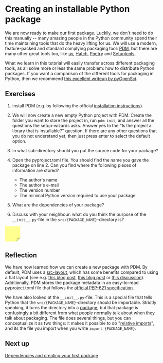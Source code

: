 # Creating an installable Python package
We are now ready to make our first package.
Luckily, we don't need to do this manually -- many amazing people in the Python community spend their time maintaining tools that do the heavy lifting for us.
We will use a modern, feature-packed and standard complying packaging tool: [PDM](https://pdm-project.org/latest/), but there are many other great tools too, like [uv](https://docs.astral.sh/uv/), [Hatch](https://hatch.pypa.io/latest/), [Poetry](https://python-poetry.org/) and [Setuptools](https://setuptools.pypa.io/en/latest/).

What we learn in this tutorial will easily transfer across different packaging tools, as all solve more or less the same problem: how to distribute Python packages. 
If you want a comparison of the different tools for packaging in Python, then we recommend [this excellent writeup by pyOpenSci](https://www.pyopensci.org/python-package-guide/package-structure-code/python-package-build-tools.html).

## Exercises

1. Install PDM (e.g. by following the official [installation instructions](https://pdm-project.org/en/latest/#recommended-installation-method)).
2. We will now create a new empty Python project with PDM. Create the folder you want to store the project in, run `pdm init`, and answer all the questions the setup-wizards asks. Answer yes to the "Is the project a library that is installable?" question. If there are any other questions that you do not understand yet, then just press enter to select the default option.
3. In what sub-directory should you put the source code for your package? 
4. Open the pyproject.toml file. You should find the name you gave the package on line 2. Can you find where the following pieces of information are stored?

    * The author's name
    * The author's e-mail
    * The version number
    * The minimal Python version required to use your package

5. What are the dependencies of your package?
6. Discuss with your neighbour: what do you think the purpose of the `__init__.py`-file in the `src/{PACKAGE_NAME}`-directory is?

<img src="../../../assets/post_it_yellow.svg" alt="Illustration of a pink post it note" width="50px" />

## Reflection

We have now learned how we can create a new package with PDM.
By default, PDM uses a [src-layout](https://packaging.python.org/en/latest/discussions/src-layout-vs-flat-layout/), which has some benefits compared to using a flat layout (see e.g. [this blog post](https://hynek.me/articles/testing-packaging/#src), [this blog post](https://blog.ionelmc.ro/2014/05/25/python-packaging/#the-structure) or [this discussion](https://github.com/pypa/packaging.python.org/pull/1150)).
Additionally, PDM stores the package metadata in an easy-to-read pyproject.toml file that follows the [official PEP-621 specification](https://packaging.python.org/en/latest/specifications/pyproject-toml/).

We have also looked at the `__init__.py`-file.
This is a special file that tells Python that the `src/{PACKAGE_NAME}`-directory should be importable.
Strictly speaking, it turns the directory into a [package](https://docs.python.org/3/tutorial/modules.html#packages), but that package is confusingly a bit different from what people normally talk about when they talk about packaging.
The file does several things, but you can conceptualize it as two things: it makes it possible to do "[relative imports](https://docs.python.org/3/reference/import.html#package-relative-imports)", and its the file you import when you write `import {PACKAGE_NAME}`.

## Next up
[Dependencies and creating your first package](./04-dependencies.md)
